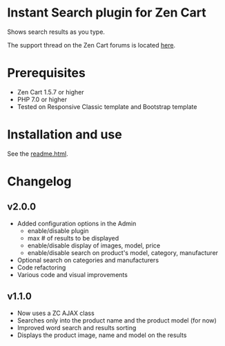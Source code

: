 # Instant Search plugin for Zen Cart
Shows search results as you type.

The support thread on the Zen Cart forums is located [here](https://www.zen-cart.com/showthread.php?189289-Instant-Search).

# Prerequisites
* Zen Cart 1.5.7 or higher
* PHP 7.0 or higher
* Tested on Responsive Classic template and Bootstrap template

# Installation and use
See the [readme.html](readme.html).

# Changelog
## v2.0.0
* Added configuration options in the Admin
  * enable/disable plugin
  * max # of results to be displayed
  * enable/disable display of images, model, price
  * enable/disable search on product's model, category, manufacturer
* Optional search on categories and manufacturers
* Code refactoring
* Various code and visual improvements

## v1.1.0
* Now uses a ZC AJAX class
* Searches only into the product name and the product model (for now)
* Improved word search and results sorting
* Displays the product image, name and model on the results


